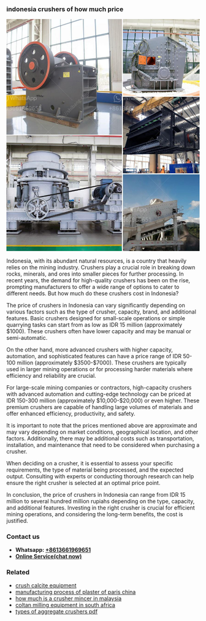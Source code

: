 <h3>indonesia crushers of how much price</h3><img src='1708408217.jpg' alt=''><p>Indonesia, with its abundant natural resources, is a country that heavily relies on the mining industry. Crushers play a crucial role in breaking down rocks, minerals, and ores into smaller pieces for further processing. In recent years, the demand for high-quality crushers has been on the rise, prompting manufacturers to offer a wide range of options to cater to different needs. But how much do these crushers cost in Indonesia?</p><p>The price of crushers in Indonesia can vary significantly depending on various factors such as the type of crusher, capacity, brand, and additional features. Basic crushers designed for small-scale operations or simple quarrying tasks can start from as low as IDR 15 million (approximately $1000). These crushers often have lower capacity and may be manual or semi-automatic.</p><p>On the other hand, more advanced crushers with higher capacity, automation, and sophisticated features can have a price range of IDR 50-100 million (approximately $3500-$7000). These crushers are typically used in larger mining operations or for processing harder materials where efficiency and reliability are crucial.</p><p>For large-scale mining companies or contractors, high-capacity crushers with advanced automation and cutting-edge technology can be priced at IDR 150-300 million (approximately $10,000-$20,000) or even higher. These premium crushers are capable of handling large volumes of materials and offer enhanced efficiency, productivity, and safety.</p><p>It is important to note that the prices mentioned above are approximate and may vary depending on market conditions, geographical location, and other factors. Additionally, there may be additional costs such as transportation, installation, and maintenance that need to be considered when purchasing a crusher.</p><p>When deciding on a crusher, it is essential to assess your specific requirements, the type of material being processed, and the expected output. Consulting with experts or conducting thorough research can help ensure the right crusher is selected at an optimal price point.</p><p>In conclusion, the price of crushers in Indonesia can range from IDR 15 million to several hundred million rupiahs depending on the type, capacity, and additional features. Investing in the right crusher is crucial for efficient mining operations, and considering the long-term benefits, the cost is justified.</p><h3>Contact us</h3><ul><li><strong>Whatsapp:&nbsp;<a href="https://wa.me/8613661969651">+8613661969651</a></strong></li><li><a href="https://swt.shibang-china.com/?git&amp;zhl&amp;indonesia crushers of how much price"><strong>Online Service(chat now)</strong></a></li></ul><h3>Related</h3><ul><li><a href='crush calcite equipment.md'>crush calcite equipment</a></li><li><a href='manufacturing process of plaster of paris china.md'>manufacturing process of plaster of paris china</a></li><li><a href='how much is a crusher mincer in malaysia.md'>how much is a crusher mincer in malaysia</a></li><li><a href='coltan milling equipment in south africa.md'>coltan milling equipment in south africa</a></li><li><a href='types of aggregate crushers pdf.md'>types of aggregate crushers pdf</a></li></ul>